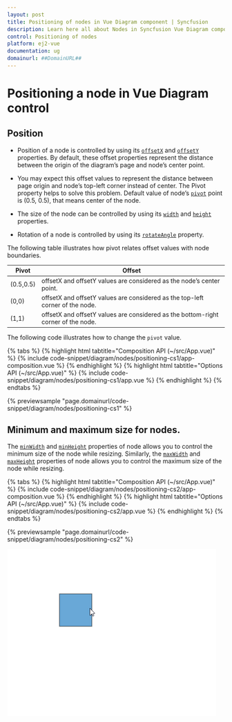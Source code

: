 ```yaml
---
layout: post
title: Positioning of nodes in Vue Diagram component | Syncfusion
description: Learn here all about Nodes in Syncfusion Vue Diagram component of Syncfusion Essential JS 2 and more.
control: Positioning of nodes
platform: ej2-vue
documentation: ug
domainurl: ##DomainURL##
---
```


# Positioning a node in Vue Diagram control

## Position

* Position of a node is controlled by using its [`offsetX`](https://ej2.syncfusion.com/vue/documentation/api/diagram/node/#offsetx) and [`offsetY`](https://ej2.syncfusion.com/vue/documentation/api/diagram/node/#offsety) properties. By default, these offset properties represent the distance between the origin of the diagram’s page and node’s center point.

* You may expect this offset values to represent the distance between page origin and node’s top-left corner instead of center. The Pivot property helps to solve this problem. Default value of node’s [`pivot`](https://ej2.syncfusion.com/vue/documentation/api/diagram/node/#pivot) point is (0.5, 0.5), that means center of the node.

* The size of the node can be controlled by using its [`width`](https://ej2.syncfusion.com/vue/documentation/api/diagram/node/#width) and [`height`](https://ej2.syncfusion.com/vue/documentation/api/diagram/node#height-number) properties.

* Rotation of a node is controlled by using its [`rotateAngle`](https://ej2.syncfusion.com/vue/documentation/api/diagram/node/#rotateangle) property.

The following table illustrates how pivot relates offset values with node boundaries.

| Pivot | Offset |
|-------- | -------- |
| (0.5,0.5)| offsetX and offsetY values are considered as the node’s center point. |
| (0,0) | offsetX and offsetY values are considered as the top-left corner of the node. |
| (1,1) | offsetX and offsetY values are considered as the bottom-right corner of the node. |

The following code illustrates how to change the `pivot` value.

{% tabs %}
{% highlight html tabtitle="Composition API (~/src/App.vue)" %}
{% include code-snippet/diagram/nodes/positioning-cs1/app-composition.vue %}
{% endhighlight %}
{% highlight html tabtitle="Options API (~/src/App.vue)" %}
{% include code-snippet/diagram/nodes/positioning-cs1/app.vue %}
{% endhighlight %}
{% endtabs %}
        
{% previewsample "page.domainurl/code-snippet/diagram/nodes/positioning-cs1" %}

## Minimum and maximum size for nodes.

The [`minWidth`](https://ej2.syncfusion.com/vue/documentation/api/diagram/node/#minwidth) and [`minHeight`](https://ej2.syncfusion.com/vue/documentation/api/diagram/node/#minheight) properties of node allows you to control the minimum size of the node while resizing. Similarly, the [`maxWidth`](https://ej2.syncfusion.com/vue/documentation/api/diagram/node/#maxwidth) and [`maxHeight`](https://ej2.syncfusion.com/vue/documentation/api/diagram/node/#maxheight) properties of node allows you to control the maximum size of the node while resizing.

{% tabs %}
{% highlight html tabtitle="Composition API (~/src/App.vue)" %}
{% include code-snippet/diagram/nodes/positioning-cs2/app-composition.vue %}
{% endhighlight %}
{% highlight html tabtitle="Options API (~/src/App.vue)" %}
{% include code-snippet/diagram/nodes/positioning-cs2/app.vue %}
{% endhighlight %}
{% endtabs %}
        
{% previewsample "page.domainurl/code-snippet/diagram/nodes/positioning-cs2" %}


![MinSize-MaxSize GIF](images/minSize-MaxSizeGif.gif)